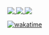 <a href="https://github.com/Hatry1337">
  <img align="top" src="https://github-readme-stats.vercel.app/api?username=Hatry1337&count_private=true&show_icons=true&theme=synthwave&hide_border=1&border_radius=10" />
</a>
<a href="https://github.com/Hatry1337">
  <img align="top" src="https://github-readme-stats.vercel.app/api/top-langs/?username=Hatry1337&count_private=true&show_icons=true&theme=synthwave&hide_border=1&border_radius=10&layout=compact" />
</a>
<a href="https://wakatime.com/@Hatry1337">
  <img align="top" src="https://github-readme-stats.vercel.app/api/wakatime?username=@Hatry1337&count_private=true&theme=synthwave&layout=compact&hide_border=1&border_radius=10" />
</a>

[![wakatime](https://wakatime.com/badge/user/7a43e9be-4f13-49f2-8e20-110d83448fa5.svg)](https://wakatime.com/@7a43e9be-4f13-49f2-8e20-110d83448fa5)
